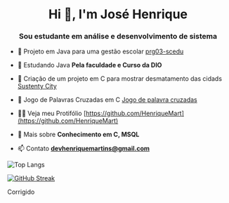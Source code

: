 <h1 align="center">Hi 👋, I'm José Henrique</h1>
<h3 align="center">Sou estudante em análise e desenvolvimento de sistema</h3>

- 🔭 Projeto em Java para uma gestão escolar [prg03-scedu](https://github.com/jonatasfbastos/prg03-scedu)

- 🌱 Estudando Java **Pela faculdade e Curso da DIO**

- 👯 Criação de um projeto em C para mostrar desmatamento das cidads [Sustenty City](https://github.com/HenriqueMart/SustentCity)

- 🤝 Jogo de Palavras Cruzadas em C [Jogo de palavra cruzadas](https://github.com/HenriqueMart/JOGO_DE_PALAVRA_CRUZADA)

- 👨‍💻 Veja meu Protifólio [https://github.com/HenriqueMart](https://github.com/HenriqueMart)

- 💬 Mais sobre **Conhecimento em C, MSQL**

- 📫 Contato **devhenriquemartins@gmail.com**



![Top Langs](https://github-readme-stats.vercel.app/api/top-langs/?username=henriquemart&hide_progress=true)

[![GitHub Streak](https://streak-stats.demolab.com/?user=henriquemart&theme=dark)](https://git.io/streak-stats)

Corrigido
<p align="left">
</p>
